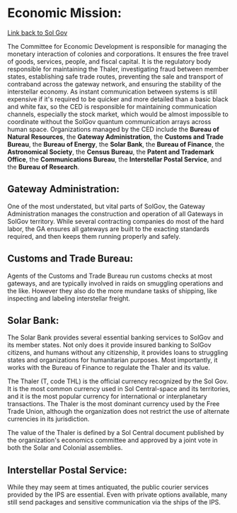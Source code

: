 # Economic Mission: 

[Link back to Sol Gov](https://baystation12.net/lore/Organizations/Sol/Sol-Gov)

The Committee for Economic Development is responsible for managing the monetary interaction of colonies and corporations. It ensures the free travel of goods, services, people, and fiscal capital. It is the regulatory body responsible for maintaining the Thaler, investigating fraud between member states, establishing safe trade routes, preventing the sale and transport of contraband across the gateway network, and ensuring the stability of the interstellar economy. As instant communication between systems is still expensive if it's required to be quicker and more detailed than a basic black and white fax, so the CED is responsible for maintaining communication channels, especially the stock market, which would be almost impossible to coordinate without the SolGov quantum communication arrays across human space. Organizations managed by the CED include the **Bureau of Natural Resources**, the **Gateway Administration**, the **Customs and Trade Bureau**, the **Bureau of Energy**, the **Solar Bank**, the **Bureau of Finance**, the **Astronomical Society**, the **Census Bureau**, the **Patent and Trademark Office**, the **Communications Bureau**, the **Interstellar Postal Service**, and the **Bureau of Research**.

## Gateway Administration:

One of the most understated, but vital parts of SolGov, the Gateway Administration manages the construction and operation of all Gateways in SolGov territory. While several contracting companies do most of the hard labor, the GA ensures all gateways are built to the exacting standards required, and then keeps them running properly and safely.

## Customs and Trade Bureau: 

Agents of the Customs and Trade Bureau run customs checks at most gateways, and are typically involved in raids on smuggling operations and the like. However they also do the more mundane tasks of shipping, like inspecting and labeling interstellar freight.

## Solar Bank: 

The Solar Bank provides several essential banking services to SolGov and its member states. Not only does it provide insured banking to SolGov citizens, and humans without any citizenship, it provides loans to struggling states and organizations for humanitarian purposes. Most importantly, it works with the Bureau of Finance to regulate the Thaler and its value.

The Thaler (T, code THL) is the official currency recognized by the Sol Gov. It is the most common currency used in Sol Central-space and its territories, and it is the most popular currency for international or interplanetary transactions. The Thaler is the most dominant currency used by the Free Trade Union, although the organization does not restrict the use of alternate currencies in its jurisdiction.

The value of the Thaler is defined by a Sol Central document published by the organization's economics committee and approved by a joint vote in both the Solar and Colonial assemblies.

## Interstellar Postal Service: 

While they may seem at times antiquated, the public courier services provided by the IPS are essential. Even with private options available, many still send packages and sensitive communication via the ships of the IPS.

